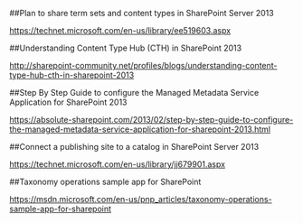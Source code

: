 ##Plan to share term sets and content types in SharePoint Server 2013

https://technet.microsoft.com/en-us/library/ee519603.aspx

##Understanding Content Type Hub (CTH) in SharePoint 2013

http://sharepoint-community.net/profiles/blogs/understanding-content-type-hub-cth-in-sharepoint-2013

##Step By Step Guide to configure the Managed Metadata Service Application for SharePoint 2013

https://absolute-sharepoint.com/2013/02/step-by-step-guide-to-configure-the-managed-metadata-service-application-for-sharepoint-2013.html

##Connect a publishing site to a catalog in SharePoint Server 2013

https://technet.microsoft.com/en-us/library/jj679901.aspx


##Taxonomy operations sample app for SharePoint

https://msdn.microsoft.com/en-us/pnp_articles/taxonomy-operations-sample-app-for-sharepoint
